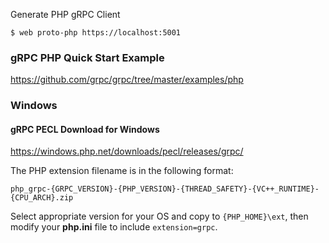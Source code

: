 Generate PHP gRPC Client

    $ web proto-php https://localhost:5001

### gRPC PHP Quick Start Example

https://github.com/grpc/grpc/tree/master/examples/php

### Windows

#### gRPC PECL Download for Windows

https://windows.php.net/downloads/pecl/releases/grpc/

The PHP extension filename is in the following format:

    php_grpc-{GRPC_VERSION}-{PHP_VERSION}-{THREAD_SAFETY}-{VC++_RUNTIME}-{CPU_ARCH}.zip

Select appropriate version for your OS and copy to `{PHP_HOME}\ext`, then modify your **php.ini** file to include `extension=grpc`.